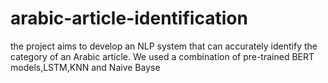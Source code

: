 # arabic-article-identification
the project aims to develop an NLP system that can accurately identify the category of an Arabic article.
We used a combination of pre-trained BERT models,LSTM,KNN and Naive Bayse
